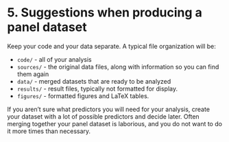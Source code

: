 # 5. Suggestions when producing a panel dataset

Keep your code and your data separate. A typical file organization will be:

  - `code/` - all of your analysis
  - `sources/` - the original data files, along with information so you can find them again
  - `data/` - merged datasets that are ready to be analyzed
  - `results/` - result files, typically not formatted for display.
  - `figures/` - formatted figures and LaTeX tables.

If you aren’t sure what predictors you will need for your analysis,
create your dataset with a lot of possible predictors and decide
later.  Often merging together your panel dataset is laborious, and
you do not want to do it more times than necessary.

